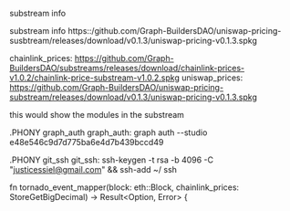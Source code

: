 substream info <spkg github url >

substream info https::/github.com/Graph-BuildersDAO/uniswap-pricing-susbtream/releases/download/v0.1.3/uniswap-pricing-v0.1.3.spkg


  chainlink_prices: https://github.com/Graph-BuildersDAO/substreams/releases/download/chainlink-prices-v1.0.2/chainlink-price-substream-v1.0.2.spkg
  uniswap_prices: https://github.com/Graph-BuildersDAO/uniswap-pricing-substream/releases/download/v0.1.3/uniswap-pricing-v0.1.3.spkg

this would show  the modules in the substream


.PHONY graph_auth
graph_auth: 
	graph auth --studio e48e546c9d7d775ba6e4d7b439bccd49

.PHONY git_ssh
git_ssh:
	ssh-keygen -t rsa -b 4096 -C "justicessiel@gmail.com"  && ssh-add ~/ ssh







  fn tornado_event_mapper(block: eth::Block, chainlink_prices: StoreGetBigDecimal) -> Result<Option<TornadoEvents>, Error> {
